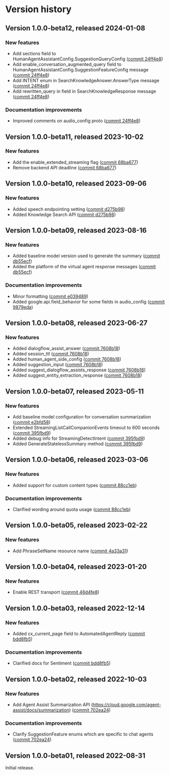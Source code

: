 # Version history

## Version 1.0.0-beta12, released 2024-01-08

### New features

- Add sections field to HumanAgentAssistantConfig.SuggestionQueryConfig ([commit 24ff4e8](https://github.com/googleapis/google-cloud-dotnet/commit/24ff4e8af3383fdeec936b4b48cb883af3e3ed13))
- Add enable_conversation_augmented_query field to HumanAgentAssistantConfig.SuggestionFeatureConfig message ([commit 24ff4e8](https://github.com/googleapis/google-cloud-dotnet/commit/24ff4e8af3383fdeec936b4b48cb883af3e3ed13))
- Add INTENT enum in SearchKnowledgeAnswer.AnswerType message ([commit 24ff4e8](https://github.com/googleapis/google-cloud-dotnet/commit/24ff4e8af3383fdeec936b4b48cb883af3e3ed13))
- Add rewritten_query in field in SearchKnowledgeResponse message ([commit 24ff4e8](https://github.com/googleapis/google-cloud-dotnet/commit/24ff4e8af3383fdeec936b4b48cb883af3e3ed13))

### Documentation improvements

- Improved comments on audio_config proto ([commit 24ff4e8](https://github.com/googleapis/google-cloud-dotnet/commit/24ff4e8af3383fdeec936b4b48cb883af3e3ed13))

## Version 1.0.0-beta11, released 2023-10-02

### New features

- Add the enable_extended_streaming flag ([commit 68ba677](https://github.com/googleapis/google-cloud-dotnet/commit/68ba67718434f26f89829706f77c2297bb2a3f5d))
- Remove backend API deadline ([commit 68ba677](https://github.com/googleapis/google-cloud-dotnet/commit/68ba67718434f26f89829706f77c2297bb2a3f5d))

## Version 1.0.0-beta10, released 2023-09-06

### New features

- Added speech endpointing setting ([commit d275b98](https://github.com/googleapis/google-cloud-dotnet/commit/d275b989c2bb0476bf61c1cb4dbda9a1814dbd2f))
- Added Knowledge Search API ([commit d275b98](https://github.com/googleapis/google-cloud-dotnet/commit/d275b989c2bb0476bf61c1cb4dbda9a1814dbd2f))

## Version 1.0.0-beta09, released 2023-08-16

### New features

- Added baseline model version used to generate the summary ([commit db55ecf](https://github.com/googleapis/google-cloud-dotnet/commit/db55ecf0dc70331dcc0885b5849a2fd5165328e8))
- Added the platform of the virtual agent response messages ([commit db55ecf](https://github.com/googleapis/google-cloud-dotnet/commit/db55ecf0dc70331dcc0885b5849a2fd5165328e8))

### Documentation improvements

- Minor formatting ([commit e039489](https://github.com/googleapis/google-cloud-dotnet/commit/e03948944646ea027acf56b9a7e5ab90b30ed080))
- Added google.api.field_behavior for some fields in audio_config ([commit 9879eda](https://github.com/googleapis/google-cloud-dotnet/commit/9879edadbc53be074b59841a56a99a40d1275eeb))

## Version 1.0.0-beta08, released 2023-06-27

### New features

- Added dialogflow_assist_answer ([commit 7608b18](https://github.com/googleapis/google-cloud-dotnet/commit/7608b18b56280b3812fc12fd1569f7531df3a164))
- Added session_ttl ([commit 7608b18](https://github.com/googleapis/google-cloud-dotnet/commit/7608b18b56280b3812fc12fd1569f7531df3a164))
- Added human_agent_side_config ([commit 7608b18](https://github.com/googleapis/google-cloud-dotnet/commit/7608b18b56280b3812fc12fd1569f7531df3a164))
- Added suggestion_input ([commit 7608b18](https://github.com/googleapis/google-cloud-dotnet/commit/7608b18b56280b3812fc12fd1569f7531df3a164))
- Added suggest_dialogflow_assists_response ([commit 7608b18](https://github.com/googleapis/google-cloud-dotnet/commit/7608b18b56280b3812fc12fd1569f7531df3a164))
- Added suggest_entity_extraction_response ([commit 7608b18](https://github.com/googleapis/google-cloud-dotnet/commit/7608b18b56280b3812fc12fd1569f7531df3a164))

## Version 1.0.0-beta07, released 2023-05-11

### New features

- Add baseline model configuration for conversation summarization ([commit e2bfd58](https://github.com/googleapis/google-cloud-dotnet/commit/e2bfd583a2afbd2873ceadeb7fb4abf8ff87fb1a))
- Extended StreamingListCallCompanionEvents timeout to 600 seconds ([commit 395fbd9](https://github.com/googleapis/google-cloud-dotnet/commit/395fbd912b89199e247ea905047f17aaf904bdae))
- Added debug info for StreamingDetectIntent ([commit 395fbd9](https://github.com/googleapis/google-cloud-dotnet/commit/395fbd912b89199e247ea905047f17aaf904bdae))
- Added GenerateStatelessSummary method ([commit 395fbd9](https://github.com/googleapis/google-cloud-dotnet/commit/395fbd912b89199e247ea905047f17aaf904bdae))

## Version 1.0.0-beta06, released 2023-03-06

### New features

- Added support for custom content types ([commit 88cc1eb](https://github.com/googleapis/google-cloud-dotnet/commit/88cc1eb787ff1e355ae57feb38ad641c45a90035))

### Documentation improvements

- Clarified wording around quota usage ([commit 88cc1eb](https://github.com/googleapis/google-cloud-dotnet/commit/88cc1eb787ff1e355ae57feb38ad641c45a90035))

## Version 1.0.0-beta05, released 2023-02-22

### New features

- Add PhraseSetName resource name ([commit 4a33a31](https://github.com/googleapis/google-cloud-dotnet/commit/4a33a31648f1fcdcd0e249c0566d641ebd3d8271))

## Version 1.0.0-beta04, released 2023-01-20

### New features

- Enable REST transport ([commit 46d4fe8](https://github.com/googleapis/google-cloud-dotnet/commit/46d4fe8461ac30e7666600e44e7bd16228768621))

## Version 1.0.0-beta03, released 2022-12-14

### New features

- Added cx_current_page field to AutomatedAgentReply ([commit bdd8fb5](https://github.com/googleapis/google-cloud-dotnet/commit/bdd8fb514ebbee57c57b9770f101e132b60efded))

### Documentation improvements

- Clarified docs for Sentiment ([commit bdd8fb5](https://github.com/googleapis/google-cloud-dotnet/commit/bdd8fb514ebbee57c57b9770f101e132b60efded))

## Version 1.0.0-beta02, released 2022-10-03

### New features

- Add Agent Assist Summarization API (https://cloud.google.com/agent-assist/docs/summarization) ([commit 702ea24](https://github.com/googleapis/google-cloud-dotnet/commit/702ea2455ea4829f2e3e8d1158774fd53ea8af74))

### Documentation improvements

- Clarify SuggestionFeature enums which are specific to chat agents ([commit 702ea24](https://github.com/googleapis/google-cloud-dotnet/commit/702ea2455ea4829f2e3e8d1158774fd53ea8af74))

## Version 1.0.0-beta01, released 2022-08-31

Initial release.
